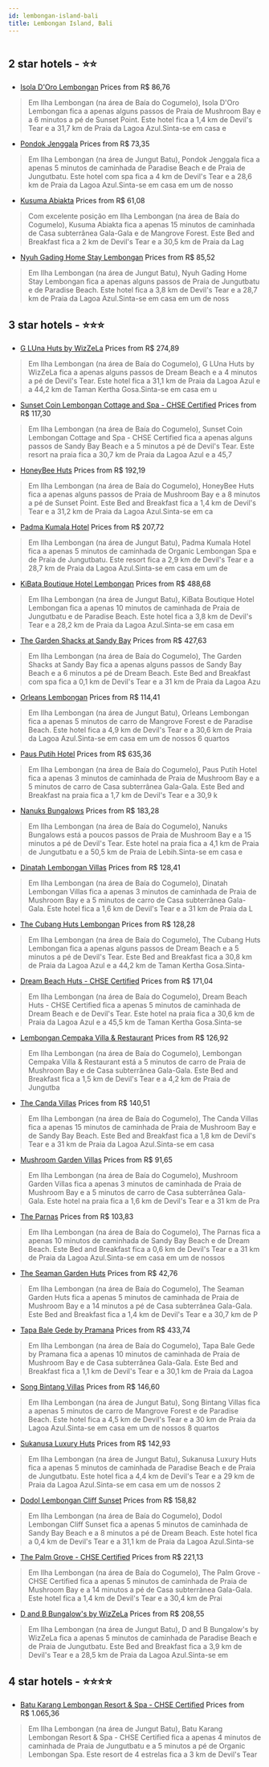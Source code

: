 ```yaml
---
id: lembongan-island-bali
title: Lembongan Island, Bali
---
```


<center><img src="https://i.travelapi.com/hotels/16000000/15270000/15262400/15262387/b3ffaf1d_z.jpg" alt="" /></center>


##  2 star hotels - ⭐️⭐️

-    [Isola D'Oro Lembongan](https://www.hurb.com/br/aud/https://www.hurb.com/br/hotels/lembongan-island/isola-d-oro-lembongan-HT-ENZT?cmp=18055) Prices from R$ 86,76
   > Em Ilha Lembongan (na área de Baía do Cogumelo), Isola D'Oro Lembongan fica a apenas alguns passos de Praia de Mushroom Bay e a 6 minutos a pé de Sunset Point.  Este hotel fica a 1,4 km de Devil's Tear e a 31,7 km de Praia da Lagoa Azul.Sinta-se em casa e
-    [Pondok Jenggala](https://www.hurb.com/br/aud/https://www.hurb.com/br/hotels/lembongan-island/pondok-jenggala-HT-TWWD?cmp=18055) Prices from R$ 73,35
   > Em Ilha Lembongan (na área de Jungut Batu), Pondok Jenggala fica a apenas 5 minutos de caminhada de Paradise Beach e de Praia de Jungutbatu.  Este hotel com spa fica a 4 km de Devil's Tear e a 28,6 km de Praia da Lagoa Azul.Sinta-se em casa em um de nosso
-    [Kusuma Abiakta](https://www.hurb.com/br/aud/https://www.hurb.com/br/hotels/lembongan-island/kusuma-abiakta-HT-XUZR?cmp=18055) Prices from R$ 61,08
   > Com excelente posição em Ilha Lembongan (na área de Baía do Cogumelo), Kusuma Abiakta fica a apenas 15 minutos de caminhada de Casa subterrânea Gala-Gala e de Mangrove Forest.  Este Bed and Breakfast fica a 2 km de Devil's Tear e a 30,5 km de Praia da Lag
-    [Nyuh Gading Home Stay Lembongan](https://www.hurb.com/br/aud/https://www.hurb.com/br/hotels/lembongan-island/nyuh-gading-home-stay-lembongan-HT-PF0P?cmp=18055) Prices from R$ 85,52
   > Em Ilha Lembongan (na área de Jungut Batu), Nyuh Gading Home Stay Lembongan fica a apenas alguns passos de Praia de Jungutbatu e de Paradise Beach.  Este hotel fica a 3,8 km de Devil's Tear e a 28,7 km de Praia da Lagoa Azul.Sinta-se em casa em um de noss

##  3 star hotels - ⭐️⭐️⭐️

-    [G LUna Huts by WizZeLa](https://www.hurb.com/br/aud/https://www.hurb.com/br/hotels/lembongan-island/g-luna-huts-by-wizzela-HT-EMNZ?cmp=18055) Prices from R$ 274,89
   > Em Ilha Lembongan (na área de Baía do Cogumelo), G LUna Huts by WizZeLa fica a apenas alguns passos de Dream Beach e a 4 minutos a pé de Devil's Tear.  Este hotel fica a 31,1 km de Praia da Lagoa Azul e a 44,2 km de Taman Kertha Gosa.Sinta-se em casa em u
-    [Sunset Coin Lembongan Cottage and Spa - CHSE Certified](https://www.hurb.com/br/aud/https://www.hurb.com/br/hotels/lembongan-island/sunset-coin-lembongan-cottage-and-spa-chse-certified-HT-21B2?cmp=18055) Prices from R$ 117,30
   > Em Ilha Lembongan (na área de Baía do Cogumelo), Sunset Coin Lembongan Cottage and Spa - CHSE Certified fica a apenas alguns passos de Sandy Bay Beach e a 5 minutos a pé de Devil's Tear.  Este resort na praia fica a 30,7 km de Praia da Lagoa Azul e a 45,7
-    [HoneyBee Huts](https://www.hurb.com/br/aud/https://www.hurb.com/br/hotels/lembongan-island/honeybee-huts-HT-60J7?cmp=18055) Prices from R$ 192,19
   > Em Ilha Lembongan (na área de Baía do Cogumelo), HoneyBee Huts fica a apenas alguns passos de Praia de Mushroom Bay e a 8 minutos a pé de Sunset Point.  Este Bed and Breakfast fica a 1,4 km de Devil's Tear e a 31,2 km de Praia da Lagoa Azul.Sinta-se em ca
-    [Padma Kumala Hotel](https://www.hurb.com/br/aud/https://www.hurb.com/br/hotels/lembongan-island/padma-kumala-hotel-HT-CE5Q?cmp=18055) Prices from R$ 207,72
   > Em Ilha Lembongan (na área de Jungut Batu), Padma Kumala Hotel fica a apenas 5 minutos de caminhada de Organic Lembongan Spa e de Praia de Jungutbatu.  Este resort fica a 2,9 km de Devil's Tear e a 28,7 km de Praia da Lagoa Azul.Sinta-se em casa em um de 
-    [KiBata Boutique Hotel Lembongan](https://www.hurb.com/br/aud/https://www.hurb.com/br/hotels/lembongan-island/kibata-boutique-hotel-lembongan-HT-0VM6?cmp=18055) Prices from R$ 488,68
   > Em Ilha Lembongan (na área de Jungut Batu), KiBata Boutique Hotel Lembongan fica a apenas 10 minutos de caminhada de Praia de Jungutbatu e de Paradise Beach.  Este hotel fica a 3,8 km de Devil's Tear e a 28,2 km de Praia da Lagoa Azul.Sinta-se em casa em 
-    [The Garden Shacks at Sandy Bay](https://www.hurb.com/br/aud/https://www.hurb.com/br/hotels/lembongan-island/the-garden-shacks-at-sandy-bay-HT-RBF6?cmp=18055) Prices from R$ 427,63
   > Em Ilha Lembongan (na área de Baía do Cogumelo), The Garden Shacks at Sandy Bay fica a apenas alguns passos de Sandy Bay Beach e a 6 minutos a pé de Dream Beach.  Este Bed and Breakfast com spa fica a 0,1 km de Devil's Tear e a 31 km de Praia da Lagoa Azu
-    [Orleans Lembongan](https://www.hurb.com/br/aud/https://www.hurb.com/br/hotels/lembongan-island/orleans-lembongan-HT-5BGU?cmp=18055) Prices from R$ 114,41
   > Em Ilha Lembongan (na área de Jungut Batu), Orleans Lembongan fica a apenas 5 minutos de carro de Mangrove Forest e de Paradise Beach.  Este hotel fica a 4,9 km de Devil's Tear e a 30,6 km de Praia da Lagoa Azul.Sinta-se em casa em um de nossos 6 quartos 
-    [Paus Putih Hotel](https://www.hurb.com/br/aud/https://www.hurb.com/br/hotels/lembongan-island/paus-putih-hotel-HT-GB5Y?cmp=18055) Prices from R$ 635,36
   > Em Ilha Lembongan (na área de Baía do Cogumelo), Paus Putih Hotel fica a apenas 3 minutos de caminhada de Praia de Mushroom Bay e a 5 minutos de carro de Casa subterrânea Gala-Gala.  Este Bed and Breakfast na praia fica a 1,7 km de Devil's Tear e a 30,9 k
-    [Nanuks Bungalows](https://www.hurb.com/br/aud/https://www.hurb.com/br/hotels/lembongan-island/nanuks-bungalows-HT-K6GP?cmp=18055) Prices from R$ 183,28
   > Em Ilha Lembongan (na área de Baía do Cogumelo), Nanuks Bungalows está a poucos passos de Praia de Mushroom Bay e a 15 minutos a pé de Devil's Tear.  Este hotel na praia fica a 4,1 km de Praia de Jungutbatu e a 50,5 km de Praia de Lebih.Sinta-se em casa e
-    [Dinatah Lembongan Villas](https://www.hurb.com/br/aud/https://www.hurb.com/br/hotels/lembongan-island/dinatah-lembongan-villas-HT-QBTL?cmp=18055) Prices from R$ 128,41
   > Em Ilha Lembongan (na área de Baía do Cogumelo), Dinatah Lembongan Villas fica a apenas 3 minutos de caminhada de Praia de Mushroom Bay e a 5 minutos de carro de Casa subterrânea Gala-Gala.  Este hotel fica a 1,6 km de Devil's Tear e a 31 km de Praia da L
-    [The Cubang Huts Lembongan](https://www.hurb.com/br/aud/https://www.hurb.com/br/hotels/lembongan-island/the-cubang-huts-lembongan-HT-JMXN?cmp=18055) Prices from R$ 128,28
   > Em Ilha Lembongan (na área de Baía do Cogumelo), The Cubang Huts Lembongan fica a apenas alguns passos de Dream Beach e a 5 minutos a pé de Devil's Tear.  Este Bed and Breakfast fica a 30,8 km de Praia da Lagoa Azul e a 44,2 km de Taman Kertha Gosa.Sinta-
-    [Dream Beach Huts - CHSE Certified](https://www.hurb.com/br/aud/https://www.hurb.com/br/hotels/lembongan-island/dream-beach-huts-chse-certified-HT-D0EO?cmp=18055) Prices from R$ 171,04
   > Em Ilha Lembongan (na área de Baía do Cogumelo), Dream Beach Huts - CHSE Certified fica a apenas 5 minutos de caminhada de Dream Beach e de Devil's Tear.  Este hotel na praia fica a 30,6 km de Praia da Lagoa Azul e a 45,5 km de Taman Kertha Gosa.Sinta-se 
-    [Lembongan Cempaka Villa & Restaurant](https://www.hurb.com/br/aud/https://www.hurb.com/br/hotels/lembongan-island/lembongan-cempaka-villa-restaurant-HT-ZS3L?cmp=18055) Prices from R$ 126,92
   > Em Ilha Lembongan (na área de Baía do Cogumelo), Lembongan Cempaka Villa & Restaurant está a 5 minutos de carro de Praia de Mushroom Bay e de Casa subterrânea Gala-Gala.  Este Bed and Breakfast fica a 1,5 km de Devil's Tear e a 4,2 km de Praia de Jungutba
-    [The Canda Villas](https://www.hurb.com/br/aud/https://www.hurb.com/br/hotels/lembongan-island/the-canda-villas-HT-W3A8?cmp=18055) Prices from R$ 140,51
   > Em Ilha Lembongan (na área de Baía do Cogumelo), The Canda Villas fica a apenas 15 minutos de caminhada de Praia de Mushroom Bay e de Sandy Bay Beach.  Este Bed and Breakfast fica a 1,8 km de Devil's Tear e a 31 km de Praia da Lagoa Azul.Sinta-se em casa 
-    [Mushroom Garden Villas](https://www.hurb.com/br/aud/https://www.hurb.com/br/hotels/lembongan-island/mushroom-garden-villas-HT-FINB?cmp=18055) Prices from R$ 91,65
   > Em Ilha Lembongan (na área de Baía do Cogumelo), Mushroom Garden Villas fica a apenas 3 minutos de caminhada de Praia de Mushroom Bay e a 5 minutos de carro de Casa subterrânea Gala-Gala.  Este hotel na praia fica a 1,6 km de Devil's Tear e a 31 km de Pra
-    [The Parnas](https://www.hurb.com/br/aud/https://www.hurb.com/br/hotels/lembongan-island/the-parnas-HT-V7KZ?cmp=18055) Prices from R$ 103,83
   > Em Ilha Lembongan (na área de Baía do Cogumelo), The Parnas fica a apenas 10 minutos de caminhada de Sandy Bay Beach e de Dream Beach.  Este Bed and Breakfast fica a 0,6 km de Devil's Tear e a 31 km de Praia da Lagoa Azul.Sinta-se em casa em um de nossos 
-    [The Seaman Garden Huts](https://www.hurb.com/br/aud/https://www.hurb.com/br/hotels/lembongan-island/the-seaman-garden-huts-HT-X91T?cmp=18055) Prices from R$ 42,76
   > Em Ilha Lembongan (na área de Baía do Cogumelo), The Seaman Garden Huts fica a apenas 5 minutos de caminhada de Praia de Mushroom Bay e a 14 minutos a pé de Casa subterrânea Gala-Gala.  Este Bed and Breakfast fica a 1,4 km de Devil's Tear e a 30,7 km de P
-    [Tapa Bale Gede by Pramana](https://www.hurb.com/br/aud/https://www.hurb.com/br/hotels/lembongan-island/tapa-bale-gede-by-pramana-HT-LV49?cmp=18055) Prices from R$ 433,74
   > Em Ilha Lembongan (na área de Baía do Cogumelo), Tapa Bale Gede by Pramana fica a apenas 10 minutos de caminhada de Praia de Mushroom Bay e de Casa subterrânea Gala-Gala.  Este Bed and Breakfast fica a 1,1 km de Devil's Tear e a 30,1 km de Praia da Lagoa 
-    [Song Bintang Villas](https://www.hurb.com/br/aud/https://www.hurb.com/br/hotels/lembongan-island/song-bintang-villas-HT-2HYX?cmp=18055) Prices from R$ 146,60
   > Em Ilha Lembongan (na área de Jungut Batu), Song Bintang Villas fica a apenas 5 minutos de carro de Mangrove Forest e de Paradise Beach.  Este hotel fica a 4,5 km de Devil's Tear e a 30 km de Praia da Lagoa Azul.Sinta-se em casa em um de nossos 8 quartos 
-    [Sukanusa Luxury Huts](https://www.hurb.com/br/aud/https://www.hurb.com/br/hotels/lembongan-island/sukanusa-luxury-huts-HT-XSV0?cmp=18055) Prices from R$ 142,93
   > Em Ilha Lembongan (na área de Jungut Batu), Sukanusa Luxury Huts fica a apenas 5 minutos de caminhada de Paradise Beach e de Praia de Jungutbatu.  Este hotel fica a 4,4 km de Devil's Tear e a 29 km de Praia da Lagoa Azul.Sinta-se em casa em um de nossos 2
-    [Dodol Lembongan Cliff Sunset](https://www.hurb.com/br/aud/https://www.hurb.com/br/hotels/lembongan-island/dodol-lembongan-cliff-sunset-HT-LRE8?cmp=18055) Prices from R$ 158,82
   > Em Ilha Lembongan (na área de Baía do Cogumelo), Dodol Lembongan Cliff Sunset fica a apenas 5 minutos de caminhada de Sandy Bay Beach e a 8 minutos a pé de Dream Beach.  Este hotel fica a 0,4 km de Devil's Tear e a 31,1 km de Praia da Lagoa Azul.Sinta-se 
-    [The Palm Grove - CHSE Certified](https://www.hurb.com/br/aud/https://www.hurb.com/br/hotels/lembongan-island/the-palm-grove-chse-certified-HT-43O7?cmp=18055) Prices from R$ 221,13
   > Em Ilha Lembongan (na área de Baía do Cogumelo), The Palm Grove - CHSE Certified fica a apenas 5 minutos de caminhada de Praia de Mushroom Bay e a 14 minutos a pé de Casa subterrânea Gala-Gala.  Este hotel fica a 1,4 km de Devil's Tear e a 30,4 km de Prai
-    [D and B Bungalow's by WizZeLa](https://www.hurb.com/br/aud/https://www.hurb.com/br/hotels/lembongan-island/d-and-b-bungalow-s-by-wizzela-HT-RSFB?cmp=18055) Prices from R$ 208,55
   > Em Ilha Lembongan (na área de Jungut Batu), D and B Bungalow's by WizZeLa fica a apenas 5 minutos de caminhada de Paradise Beach e de Praia de Jungutbatu.  Este Bed and Breakfast fica a 3,9 km de Devil's Tear e a 28,5 km de Praia da Lagoa Azul.Sinta-se em

##  4 star hotels - ⭐️⭐️⭐️⭐️

-    [Batu Karang Lembongan Resort & Spa - CHSE Certified](https://www.hurb.com/br/aud/https://www.hurb.com/br/hotels/lembongan-island/batu-karang-lembongan-resort-spa-chse-certified-HT-ITZP?cmp=18055) Prices from R$ 1.065,36
   > Em Ilha Lembongan (na área de Jungut Batu), Batu Karang Lembongan Resort & Spa - CHSE Certified fica a apenas 4 minutos de caminhada de Praia de Jungutbatu e a 5 minutos a pé de Organic Lembongan Spa.  Este resort de 4 estrelas fica a 3 km de Devil's Tear
